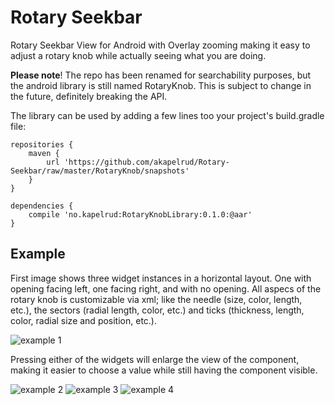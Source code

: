 # Rotary Seekbar
Rotary Seekbar View for Android with Overlay zooming making it easy to adjust a rotary knob while actually seeing what you are doing.

**Please note**!  The repo has been renamed for searchability purposes, but the android library is still named RotaryKnob. This is subject to change in the future, definitely breaking the API.

The library can be used by adding a few lines too your project's build.gradle file:  
```
repositories {
    maven {
        url 'https://github.com/akapelrud/Rotary-Seekbar/raw/master/RotaryKnob/snapshots'
    }
}

dependencies {
    compile 'no.kapelrud:RotaryKnobLibrary:0.1.0:@aar'
}
```

## Example
First image shows three widget instances in a horizontal layout. One with opening facing left, one facing right, and with no opening. All aspecs of the rotary knob is customizable via xml; like the needle (size, color, length, etc.), the sectors (radial length, color, etc.) and ticks (thickness, length, color, radial size and position, etc.).

![example 1](https://raw.githubusercontent.com/akapelrud/RotaryKnob/master/screenshots/screenshot_01_cropped.png)

Pressing either of the widgets will enlarge the view of the component, making it easier to choose a value while still having the component visible.

![example 2](https://raw.githubusercontent.com/akapelrud/RotaryKnob/master/screenshots/screenshot_02_cropped.png)
![example 3](https://raw.githubusercontent.com/akapelrud/RotaryKnob/master/screenshots/screenshot_03_cropped.png)
![example 4](https://raw.githubusercontent.com/akapelrud/RotaryKnob/master/screenshots/screenshot_04_cropped.png)
